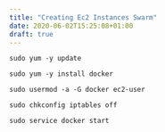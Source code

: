 ```yaml
---
title: "Creating Ec2 Instances Swarm"
date: 2020-06-02T15:25:08+01:00
draft: true
---
```





```
sudo yum -y update
```

```
sudo yum -y install docker
```

```
sudo usermod -a -G docker ec2-user
```

```
sudo chkconfig iptables off
```

```
sudo service docker start
```